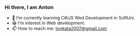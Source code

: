### Hi there, I am Anton



- 🌱 I’m currently learning C#/JS Wed Development in SoftUni.
- 😁 I’m interest in Web development.
- 📫 How to reach me: tonkata2007@gmail.com


